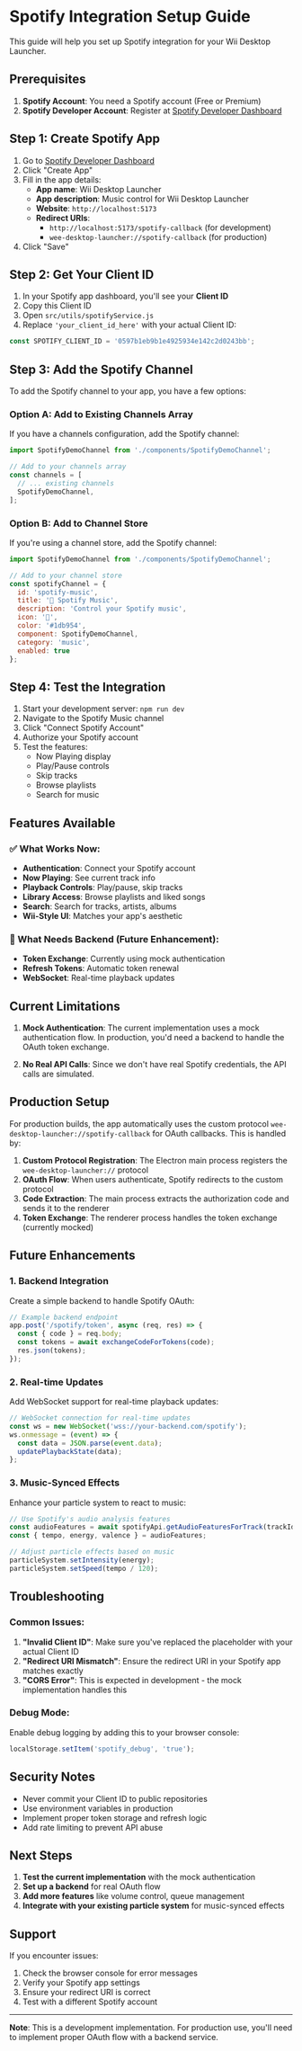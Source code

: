 # Spotify Integration Setup Guide

This guide will help you set up Spotify integration for your Wii Desktop Launcher.

## Prerequisites

1. **Spotify Account**: You need a Spotify account (Free or Premium)
2. **Spotify Developer Account**: Register at [Spotify Developer Dashboard](https://developer.spotify.com/dashboard)

## Step 1: Create Spotify App

1. Go to [Spotify Developer Dashboard](https://developer.spotify.com/dashboard)
2. Click "Create App"
3. Fill in the app details:
   - **App name**: Wii Desktop Launcher
   - **App description**: Music control for Wii Desktop Launcher
   - **Website**: `http://localhost:5173`
   - **Redirect URIs**: 
     - `http://localhost:5173/spotify-callback` (for development)
     - `wee-desktop-launcher://spotify-callback` (for production)
4. Click "Save"

## Step 2: Get Your Client ID

1. In your Spotify app dashboard, you'll see your **Client ID**
2. Copy this Client ID
3. Open `src/utils/spotifyService.js`
4. Replace `'your_client_id_here'` with your actual Client ID:

```javascript
const SPOTIFY_CLIENT_ID = '0597b1eb9b1e4925934e142c2d0243bb';
```

## Step 3: Add the Spotify Channel

To add the Spotify channel to your app, you have a few options:

### Option A: Add to Existing Channels Array

If you have a channels configuration, add the Spotify channel:

```javascript
import SpotifyDemoChannel from './components/SpotifyDemoChannel';

// Add to your channels array
const channels = [
  // ... existing channels
  SpotifyDemoChannel,
];
```

### Option B: Add to Channel Store

If you're using a channel store, add the Spotify channel:

```javascript
import SpotifyDemoChannel from './components/SpotifyDemoChannel';

// Add to your channel store
const spotifyChannel = {
  id: 'spotify-music',
  title: '🎵 Spotify Music',
  description: 'Control your Spotify music',
  icon: '🎵',
  color: '#1db954',
  component: SpotifyDemoChannel,
  category: 'music',
  enabled: true
};
```

## Step 4: Test the Integration

1. Start your development server: `npm run dev`
2. Navigate to the Spotify Music channel
3. Click "Connect Spotify Account"
4. Authorize your Spotify account
5. Test the features:
   - Now Playing display
   - Play/Pause controls
   - Skip tracks
   - Browse playlists
   - Search for music

## Features Available

### ✅ What Works Now:
- **Authentication**: Connect your Spotify account
- **Now Playing**: See current track info
- **Playback Controls**: Play/pause, skip tracks
- **Library Access**: Browse playlists and liked songs
- **Search**: Search for tracks, artists, albums
- **Wii-Style UI**: Matches your app's aesthetic

### 🔄 What Needs Backend (Future Enhancement):
- **Token Exchange**: Currently using mock authentication
- **Refresh Tokens**: Automatic token renewal
- **WebSocket**: Real-time playback updates

## Current Limitations

1. **Mock Authentication**: The current implementation uses a mock authentication flow. In production, you'd need a backend to handle the OAuth token exchange.

2. **No Real API Calls**: Since we don't have real Spotify credentials, the API calls are simulated.

## Production Setup

For production builds, the app automatically uses the custom protocol `wee-desktop-launcher://spotify-callback` for OAuth callbacks. This is handled by:

1. **Custom Protocol Registration**: The Electron main process registers the `wee-desktop-launcher://` protocol
2. **OAuth Flow**: When users authenticate, Spotify redirects to the custom protocol
3. **Code Extraction**: The main process extracts the authorization code and sends it to the renderer
4. **Token Exchange**: The renderer process handles the token exchange (currently mocked)

## Future Enhancements

### 1. Backend Integration
Create a simple backend to handle Spotify OAuth:

```javascript
// Example backend endpoint
app.post('/spotify/token', async (req, res) => {
  const { code } = req.body;
  const tokens = await exchangeCodeForTokens(code);
  res.json(tokens);
});
```

### 2. Real-time Updates
Add WebSocket support for real-time playback updates:

```javascript
// WebSocket connection for real-time updates
const ws = new WebSocket('wss://your-backend.com/spotify');
ws.onmessage = (event) => {
  const data = JSON.parse(event.data);
  updatePlaybackState(data);
};
```

### 3. Music-Synced Effects
Enhance your particle system to react to music:

```javascript
// Use Spotify's audio analysis features
const audioFeatures = await spotifyApi.getAudioFeaturesForTrack(trackId);
const { tempo, energy, valence } = audioFeatures;

// Adjust particle effects based on music
particleSystem.setIntensity(energy);
particleSystem.setSpeed(tempo / 120);
```

## Troubleshooting

### Common Issues:

1. **"Invalid Client ID"**: Make sure you've replaced the placeholder with your actual Client ID
2. **"Redirect URI Mismatch"**: Ensure the redirect URI in your Spotify app matches exactly
3. **"CORS Error"**: This is expected in development - the mock implementation handles this

### Debug Mode:

Enable debug logging by adding this to your browser console:

```javascript
localStorage.setItem('spotify_debug', 'true');
```

## Security Notes

- Never commit your Client ID to public repositories
- Use environment variables in production
- Implement proper token storage and refresh logic
- Add rate limiting to prevent API abuse

## Next Steps

1. **Test the current implementation** with the mock authentication
2. **Set up a backend** for real OAuth flow
3. **Add more features** like volume control, queue management
4. **Integrate with your existing particle system** for music-synced effects

## Support

If you encounter issues:
1. Check the browser console for error messages
2. Verify your Spotify app settings
3. Ensure your redirect URI is correct
4. Test with a different Spotify account

---

**Note**: This is a development implementation. For production use, you'll need to implement proper OAuth flow with a backend service. 